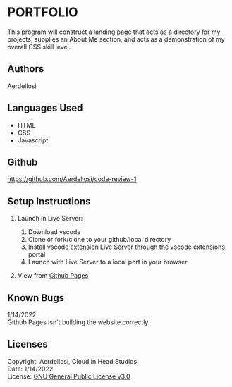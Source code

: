 # PORTFOLIO

This program will construct a landing page that acts as a directory for my projects, supplies an About Me section, and acts as a demonstration of my overall CSS skill level. 



## Authors

Aerdellosi

## Languages Used

* HTML
* CSS
* Javascript


## Github 

<https://github.com/Aerdellosi/code-review-1>

## Setup Instructions
1. Launch in Live Server:
   1. Download vscode
   2. Clone or fork/clone to your github/local directory
   3. Install vscode extension Live Server through the vscode extensions portal
   4. Launch with Live Server to a local port in your browser

2. View from [Github Pages](https://aerdellosi.github.io/code-review-1/)

## Known Bugs
1/14/2022  
Github Pages isn't building the website correctly.

## Licenses

Copyright: Aerdellosi, Cloud in Head Studios  
Date: 1/14/2022  
License: [GNU General Public License v3.0](https://www.gnu.org/licenses/gpl-3.0.en.html)